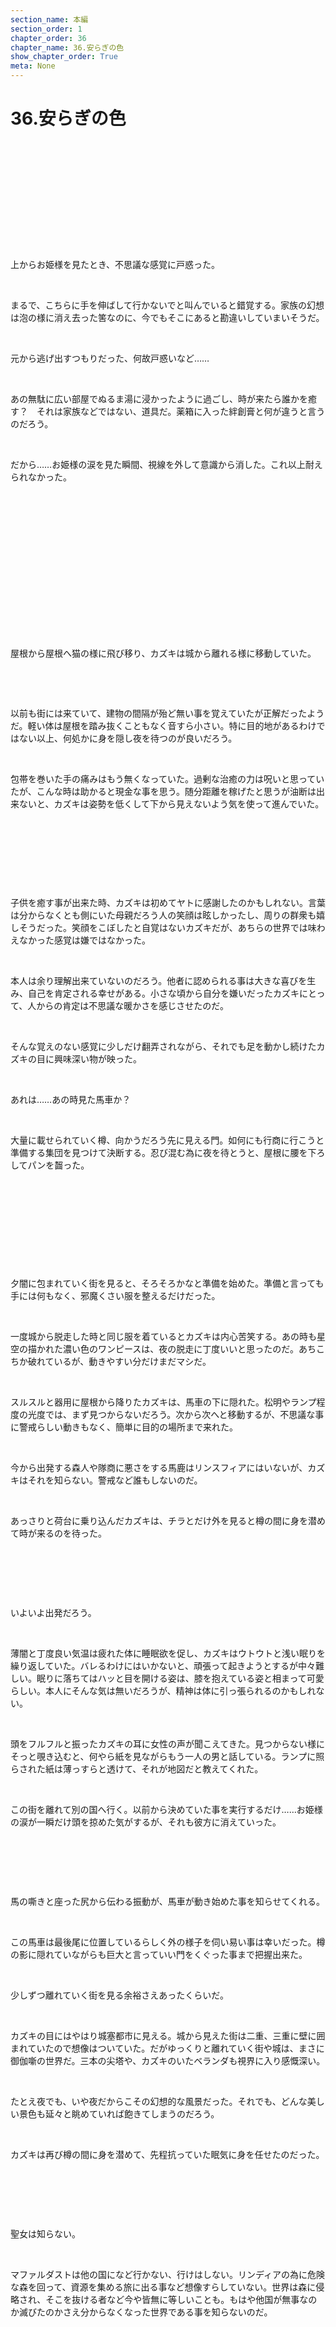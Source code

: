 ```yaml
---
section_name: 本編
section_order: 1
chapter_order: 36
chapter_name: 36.安らぎの色
show_chapter_order: True
meta: None
---
```


# 36.安らぎの色
<div class="novel_view" id="novel_honbun">
 <p id="L1">
 </p>
 <p id="L2">
  <br/>
 </p>
 <p id="L3">
  <br/>
 </p>
 <p id="L4">
  <br/>
 </p>
 <p id="L5">
  <br/>
 </p>
 <p id="L6">
  <br/>
 </p>
 <p id="L7">
  <br/>
 </p>
 <p id="L8">
  上からお姫様を見たとき、不思議な感覚に戸惑った。
 </p>
 <p id="L9">
  <br/>
 </p>
 <p id="L10">
  まるで、こちらに手を伸ばして行かないでと叫んでいると錯覚する。家族の幻想は泡の様に消え去った筈なのに、今でもそこにあると勘違いしていまいそうだ。
 </p>
 <p id="L11">
  <br/>
 </p>
 <p id="L12">
  元から逃げ出すつもりだった、何故戸惑いなど……
 </p>
 <p id="L13">
  <br/>
 </p>
 <p id="L14">
  あの無駄に広い部屋でぬるま湯に浸かったように過ごし、時が来たら誰かを癒す？　それは家族などではない、道具だ。薬箱に入った絆創膏と何が違うと言うのだろう。
 </p>
 <p id="L15">
  <br/>
 </p>
 <p id="L16">
  だから……お姫様の涙を見た瞬間、視線を外して意識から消した。これ以上耐えられなかった。
 </p>
 <p id="L17">
  <br/>
 </p>
 <p id="L18">
  <br/>
 </p>
 <p id="L19">
  <br/>
 </p>
 <p id="L20">
  <br/>
 </p>
 <p id="L21">
  <br/>
 </p>
 <p id="L22">
  <br/>
 </p>
 <p id="L23">
  <br/>
 </p>
 <p id="L24">
  <br/>
 </p>
 <p id="L25">
  屋根から屋根へ猫の様に飛び移り、カズキは城から離れる様に移動していた。
 </p>
 <p id="L26">
  <br/>
 </p>
 <p id="L27">
  <br/>
 </p>
 <p id="L28">
  以前も街には来ていて、建物の間隔が殆ど無い事を覚えていたが正解だったようだ。軽い体は屋根を踏み抜くこともなく音すら小さい。特に目的地があるわけではない以上、何処かに身を隠し夜を待つのが良いだろう。
 </p>
 <p id="L29">
  <br/>
 </p>
 <p id="L30">
  包帯を巻いた手の痛みはもう無くなっていた。過剰な治癒の力は呪いと思っていたが、こんな時は助かると現金な事を思う。随分距離を稼げたと思うが油断は出来ないと、カズキは姿勢を低くして下から見えないよう気を使って進んでいた。
 </p>
 <p id="L31">
  <br/>
 </p>
 <p id="L32">
  <br/>
 </p>
 <p id="L33">
  <br/>
 </p>
 <p id="L34">
  <br/>
 </p>
 <p id="L35">
  子供を癒す事が出来た時、カズキは初めてヤトに感謝したのかもしれない。言葉は分からなくとも側にいた母親だろう人の笑顔は眩しかったし、周りの群衆も嬉しそうだった。笑顔をこぼしたと自覚はないカズキだが、あちらの世界では味わえなかった感覚は嫌ではなかった。
 </p>
 <p id="L36">
  <br/>
 </p>
 <p id="L37">
  本人は余り理解出来ていないのだろう。他者に認められる事は大きな喜びを生み、自己を肯定される幸せがある。小さな頃から自分を嫌いだったカズキにとって、人からの肯定は不思議な暖かさを感じさせたのだ。
 </p>
 <p id="L38">
  <br/>
 </p>
 <p id="L39">
  そんな覚えのない感覚に少しだけ翻弄されながら、それでも足を動かし続けたカズキの目に興味深い物が映った。
 </p>
 <p id="L40">
  <br/>
 </p>
 <p id="L41">
  あれは……あの時見た馬車か？
 </p>
 <p id="L42">
  <br/>
 </p>
 <p id="L43">
  大量に載せられていく樽、向かうだろう先に見える門。如何にも行商に行こうと準備する集団を見つけて決断する。忍び混む為に夜を待とうと、屋根に腰を下ろしてパンを齧った。
 </p>
 <p id="L44">
  <br/>
 </p>
 <p id="L45">
  <br/>
 </p>
 <p id="L46">
  <br/>
 </p>
 <p id="L47">
  <br/>
 </p>
 <p id="L48">
  <br/>
 </p>
 <p id="L49">
  夕闇に包まれていく街を見ると、そろそろかなと準備を始めた。準備と言っても手には何もなく、邪魔くさい服を整えるだけだった。
 </p>
 <p id="L50">
  <br/>
 </p>
 <p id="L51">
  一度城から脱走した時と同じ服を着ているとカズキは内心苦笑する。あの時も星空の描かれた濃い色のワンピースは、夜の脱走に丁度いいと思ったのだ。あちこちか破れているが、動きやすい分だけまだマシだ。
 </p>
 <p id="L52">
  <br/>
 </p>
 <p id="L53">
  スルスルと器用に屋根から降りたカズキは、馬車の下に隠れた。松明やランプ程度の光度では、まず見つからないだろう。次から次へと移動するが、不思議な事に警戒らしい動きもなく、簡単に目的の場所まで来れた。
 </p>
 <p id="L54">
  <br/>
 </p>
 <p id="L55">
  今から出発する森人や隊商に悪さをする馬鹿はリンスフィアにはいないが、カズキはそれを知らない。警戒など誰もしないのだ。
 </p>
 <p id="L56">
  <br/>
 </p>
 <p id="L57">
  あっさりと荷台に乗り込んだカズキは、チラとだけ外を見ると樽の間に身を潜めて時が来るのを待った。
 </p>
 <p id="L58">
  <br/>
 </p>
 <p id="L59">
  <br/>
 </p>
 <p id="L60">
  <br/>
 </p>
 <p id="L61">
  いよいよ出発だろう。
 </p>
 <p id="L62">
  <br/>
 </p>
 <p id="L63">
  薄闇と丁度良い気温は疲れた体に睡眠欲を促し、カズキはウトウトと浅い眠りを繰り返していた。バレるわけにはいかないと、頑張って起きようとするが中々難しい。眠りに落ちてはハッと目を開ける姿は、膝を抱えている姿と相まって可愛らしい。本人にそんな気は無いだろうが、精神は体に引っ張られるのかもしれない。
 </p>
 <p id="L64">
  <br/>
 </p>
 <p id="L65">
  頭をフルフルと振ったカズキの耳に女性の声が聞こえてきた。見つからない様にそっと覗き込むと、何やら紙を見ながらもう一人の男と話している。ランプに照らされた紙は薄っすらと透けて、それが地図だと教えてくれた。
 </p>
 <p id="L66">
  <br/>
 </p>
 <p id="L67">
  この街を離れて別の国へ行く。以前から決めていた事を実行するだけ……お姫様の涙が一瞬だけ頭を掠めた気がするが、それも彼方に消えていった。
 </p>
 <p id="L68">
  <br/>
 </p>
 <p id="L69">
  <br/>
 </p>
 <p id="L70">
  <br/>
 </p>
 <p id="L71">
  馬の嘶きと座った尻から伝わる振動が、馬車が動き始めた事を知らせてくれる。
 </p>
 <p id="L72">
  <br/>
 </p>
 <p id="L73">
  この馬車は最後尾に位置しているらしく外の様子を伺い易い事は幸いだった。樽の影に隠れていながらも巨大と言っていい門をくぐった事まで把握出来た。
 </p>
 <p id="L74">
  <br/>
 </p>
 <p id="L75">
  少しずつ離れていく街を見る余裕さえあったくらいだ。
 </p>
 <p id="L76">
  <br/>
 </p>
 <p id="L77">
  カズキの目にはやはり城塞都市に見える。城から見えた街は二重、三重に壁に囲まれていたので想像はついていた。だがゆっくりと離れていく街や城は、まさに御伽噺の世界だ。三本の尖塔や、カズキのいたベランダも視界に入り感慨深い。
 </p>
 <p id="L78">
  <br/>
 </p>
 <p id="L79">
  たとえ夜でも、いや夜だからこその幻想的な風景だった。それでも、どんな美しい景色も延々と眺めていれば飽きてしまうのだろう。
 </p>
 <p id="L80">
  <br/>
 </p>
 <p id="L81">
  カズキは再び樽の間に身を潜めて、先程抗っていた眠気に身を任せたのだった。
 </p>
 <p id="L82">
  <br/>
 </p>
 <p id="L83">
  <br/>
 </p>
 <p id="L84">
  <br/>
 </p>
 <p id="L85">
  聖女は知らない。
 </p>
 <p id="L86">
  <br/>
 </p>
 <p id="L87">
  マファルダストは他の国になど行かない、行けはしない。リンディアの為に危険な森を回って、資源を集める旅に出る事など想像すらしていない。世界は森に侵略され、そこを抜ける者など今や皆無に等しいことも。もはや他国が無事なのか滅びたのかさえ分からなくなった世界である事を知らないのだ。
 </p>
 <p id="L88">
  <br/>
 </p>
 <p id="L89">
  <br/>
 </p>
 <p id="L90">
  <br/>
 </p>
 <p id="L91">
  <br/>
 </p>
 <p id="L92">
  <br/>
 </p>
 <p id="L93">
  <br/>
 </p>
 <p id="L94">
  <br/>
 </p>
 <p id="L95">
  <br/>
 </p>
 <p id="L96">
  <br/>
 </p>
 <p id="L97">
  <br/>
 </p>
 <p id="L98">
  <br/>
 </p>
 <p id="L99">
  <br/>
 </p>
 <p id="L100">
  <br/>
 </p>
 <p id="L101">
  <br/>
 </p>
 <p id="L102">
  <br/>
 </p>
 <p id="L103">
  <br/>
 </p>
 <p id="L104">
  酒を好きになったのはいつからだろう。
 </p>
 <p id="L105">
  <br/>
 </p>
 <p id="L106">
  決して強い方ではないのも自覚している。
 </p>
 <p id="L107">
  <br/>
 </p>
 <p id="L108">
  煙草は好きとは違う。気付いたら吸っていた、そんな感じだ。酒か煙草を選べと言われれば間違いなく酒を選ぶ自信があった。
 </p>
 <p id="L109">
  <br/>
 </p>
 <p id="L110">
  確かキープされていたブランデーを貰った時だったか、年齢を誤魔化して働いていた店で手に入れた筈だ。酔った年配の男が何を気に入ったのか酒を寄越したのだ。理由は覚えていない。
 </p>
 <p id="L111">
  <br/>
 </p>
 <p id="L112">
  暫くは部屋に寝かせていたが、何処かの馬鹿とやり合った後に飲んだと記憶はしている。
 </p>
 <p id="L113">
  <br/>
 </p>
 <p id="L114">
  ブランデーをくれた男はお喋りで、飲み方までご教授してくれた。初心者ならソーダ割りかトワイスアップ、どちらかだろうと蕩々と語ってくれたのだ。大好きなウイスキーのハーフロックもその延長線上で覚えた飲み方でもある。
 </p>
 <p id="L115">
  <br/>
 </p>
 <p id="L116">
  あの時は炭酸水など冷蔵庫にはなく、ミネラルウォーターを使った。後で知ったことだが、トワイスアップは常温の水がいいらしい。当時はそんな事を気にもせず冷やした水だったが、言われた通りに1:1で割り、それが美味かった。これも後から知った事だが、貰ったブランデーは馬鹿みたいに高い酒で、それも良かったのだろう。
 </p>
 <p id="L117">
  <br/>
 </p>
 <p id="L118">
  ビールやカクテルなども嫌いではない。
 </p>
 <p id="L119">
  <br/>
 </p>
 <p id="L120">
  ただ最初に飲んだ酒が良かったのか、或いは悪かったのか。今はウイスキーやワインが好きなオヤジ臭い趣味になってしまった。
 </p>
 <p id="L121">
  <br/>
 </p>
 <p id="L122">
  だから、しょうがない。
 </p>
 <p id="L123">
  <br/>
 </p>
 <p id="L124">
  樽の側で眠っては起きてを繰り返して、やる事もない。見える景色は代わり映えもせずに草原と道だけだ。樽の一つが酒なのはすぐに分かっていたが、まさか飲むわけにはいかないと我慢していたのだ。
 </p>
 <p id="L125">
  <br/>
 </p>
 <p id="L126">
  だから、しょうがない。
 </p>
 <p id="L127">
  <br/>
 </p>
 <p id="L128">
  休憩だろう止まる時に樽の蓋を開けたのは、何かの偶然が重なっただけだ。鼻腔をくすぐった香りが好みだったのもやはり偶然だ。側に木の柄杓を見つけたのも、止まる度に口をつけてしまったのも偶然なのだ。おまけにチーズまで発見してしまった。
 </p>
 <p id="L129">
  <br/>
 </p>
 <p id="L130">
  だから、しょうがない。
 </p>
 <p id="L131">
  <br/>
 </p>
 <p id="L132">
  空腹に任せて飲んだ酒が悪さをして、気持ち悪くなったのは事故だ。
 </p>
 <p id="L133">
  <br/>
 </p>
 <p id="L134">
  朦朧とした意識に見た事のある女性が見えて、抱き抱えられたのを感じたのも、何故か安らぎを覚えたのも何かの勘違いだろう。
 </p>
 <p id="L135">
  <br/>
 </p>
 <p id="L136">
  薄れる意識の中で、そんな事を考えていた。
 </p>
 <p id="L137">
  <br/>
 </p>
 <p id="L138">
  <br/>
 </p>
 <p id="L139">
  <br/>
 </p>
 <p id="L140">
  <br/>
 </p>
 <p id="L141">
  <br/>
 </p>
 <p id="L142">
  <br/>
 </p>
 <p id="L143">
  <br/>
 </p>
 <p id="L144">
  <br/>
 </p>
 <p id="L145">
  <br/>
 </p>
 <p id="L146">
  <br/>
 </p>
 <p id="L147">
  <br/>
 </p>
 <p id="L148">
  意識を取り戻した時、カズキは自分の置かれた状況を理解出来なかった。
 </p>
 <p id="L149">
  <br/>
 </p>
 <p id="L150">
  息苦しさを覚えて開けた眼には深い緑が映っていた。
 </p>
 <p id="L151">
  <br/>
 </p>
 <p id="L152">
  深い緑が服で、柔らかい膨らみが女性の胸だと理解するまで一定の時間を要したのだ。自分の頭は腕枕され、背中に腕を回されて身動きが取れない。下半身も重ねられた足のせいで床に貼り付けられたままだ。悲鳴をあげようにも声など出ず、力の酷く衰えた体は抜け出す事を許してはくれない。
 </p>
 <p id="L153">
  <br/>
 </p>
 <p id="L154">
  それでも無茶苦茶に暴れてしまえば目を覚ますだろうと頭では分かっている。
 </p>
 <p id="L155">
  <br/>
 </p>
 <p id="L156">
  だが、心が言う事を聞かない。
 </p>
 <p id="L157">
  <br/>
 </p>
 <p id="L158">
  眠りに落ちる前に感じた安らぎが今も感じられるのだ。
 </p>
 <p id="L159">
  <br/>
 </p>
 <p id="L160">
  カズキはクエスチョンマークが浮かぶ頭に困惑しながら、ジッとしていた。ここからは赤毛と年上の女性である事位しかわからない。何処かで見た事のあるなと記憶を探ったが見つからなかった。
 </p>
 <p id="L161">
  <br/>
 </p>
 <p id="L162">
  <br/>
 </p>
 <p id="L163">
  ジッとする時間は大して長くなく、綺麗な黄金色をした瞳がカズキを捉える。目を覚ました女性に突然ギュッと抱きしめられて驚くまで動けなかったのだ。
 </p>
 <p id="L164">
  <br/>
 </p>
 <p id="L165">
  どうやら敵対する事も無さそうと安堵したが、溜息が何処から来たのかカズキには分からない。
 </p>
 <p id="L166">
  <br/>
 </p>
 <p id="L167">
  女性は何かを話している。しかし全く意味が理解出来ないカズキには首をかしげるほか無かった。ただ追い出したり責める様子もないのは、この身体が弱々しい少女だからだろう。ヤトに感謝などしないが、今はそれに縋るしかない。
 </p>
 <p id="L168">
  <br/>
 </p>
 <p id="L169">
  連れ出された先には、20人はいるだろう者達が思い思いに散らばっていた。赤毛の女性に座るよう促されたカズキは素直に従い、膝を抱えて腰を下ろした。
 </p>
 <p id="L170">
  <br/>
 </p>
 <p id="L171">
  この身体は以前より柔らかく、この姿勢が楽なのだ。
 </p>
 <p id="L172">
  <br/>
 </p>
 <p id="L173">
  慌てた様子で戻ってきた女性に足を下されたのは解せないが、まあ怒る事でもない。
 </p>
 <p id="L174">
  <br/>
 </p>
 <p id="L175">
  そのあとはむさ苦しい男達に囲まれて、思わず逃げたくなった。しかし握手を求められたり、声を掛けてくる様子から仲間に入れて貰えたのだろうと漸く安心出来たのだ。
 </p>
 <p id="L176">
  <br/>
 </p>
 <p id="L177">
  <br/>
 </p>
 <p id="L178">
  <br/>
 </p>
 <p id="L179">
  <br/>
 </p>
 <p id="L180">
  <br/>
 </p>
 <p id="L181">
  御者台に初めて乗ったが、乗り心地は悪いものだ。
 </p>
 <p id="L182">
  <br/>
 </p>
 <p id="L183">
  まあ、馬車自体が非常に悪いのだから当たり前なのだろう。それでも朝の澄んだ空気と、時折通り過ぎていく風は気持ちが良い。
 </p>
 <p id="L184">
  <br/>
 </p>
 <p id="L185">
  邪魔に思えていた風に揺らされる長い髪も、右手で押さえてしまえば気にならなくなった。
 </p>
 <p id="L186">
  <br/>
 </p>
 <p id="L187">
  横を見れば手綱を握った女性が笑っている。
 </p>
 <p id="L188">
  <br/>
 </p>
 <p id="L189">
  カズキはやはり安らぎを覚えて、黄金色の瞳を真っ直ぐに見てしまう。
 </p>
 <p id="L190">
  <br/>
 </p>
 <p id="L191">
  朝日が照らしたその色は心を染めていく。
 </p>
 <p id="L192">
  <br/>
 </p>
 <p id="L193">
  <br/>
 </p>
 <p id="L194">
  この女性の名前が知りたいと、そう思った。
 </p>
 <p id="L195">
  <br/>
 </p>
 <p id="L196">
  <br/>
 </p>
 <p id="L197">
  <br/>
 </p>
 <p id="L198">
  <br/>
 </p>
 <p id="L199">
  <br/>
 </p>
 <p id="L200">
  <br/>
 </p>
</div>

